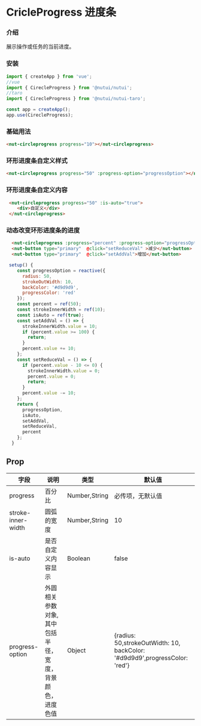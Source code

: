 # CricleProgress 进度条

### 介绍

展示操作或任务的当前进度。

### 安装

``` javascript
import { createApp } from 'vue';
//vue
import { CirecleProgress } from '@nutui/nutui';
//taro
import { CirecleProgress } from '@nutui/nutui-taro';

const app = createApp();
app.use(CirecleProgress);

```


### 基础用法

```html
<nut-circleprogress progress="10"></nut-circleprogress>
```
### 环形进度条自定义样式

```html
<nut-circleprogress progress="50" :progress-option="progressOption"></nut-circleprogress>
```
### 环形进度条自定义内容

```html
 <nut-circleprogress progress="50" :is-auto="true">
    <div>自定义</div>
 </nut-circleprogress>
```
### 动态改变环形进度条的进度

```html
  <nut-circleprogress :progress="percent" :progress-option="progressOption" :stroke-inner-width="strokeInnerWidth"> </nut-circleprogress>
  <nut-button type="primary"  @click="setReduceVal" >减少</nut-button>
  <nut-button type="primary"  @click="setAddVal">增加</nut-button>
```
```javascript
 setup() {
    const progressOption = reactive({
      radius: 50,
      strokeOutWidth: 10,
      backColor: '#d9d9d9',
      progressColor: 'red'
    });
    const percent = ref(50);
    const strokeInnerWidth = ref(10);
    const isAuto = ref(true);
    const setAddVal = () => {
      strokeInnerWidth.value = 10;
      if (percent.value >= 100) {
        return;
      }
      percent.value += 10;
    };
    const setReduceVal = () => {
      if (percent.value - 10 <= 0) {
        strokeInnerWidth.value = 0;
        percent.value = 0;
        return;
      }
      percent.value -= 10;
    };
    return {
      progressOption,
      isAuto,
      setAddVal,
      setReduceVal,
      percent
    };
  }
```


## Prop

| 字段 | 说明 | 类型 | 默认值
|----- | ----- | ----- | -----
| progress | 百分比 | Number,String | 必传项，无默认值
| stroke-inner-width | 圆弧的宽度 | Number,String | 10
| is-auto | 是否自定义内容显示 | Boolean | false
| progress-option | 外圆相关参数对象,其中包括半径，宽度，背景颜色，进度色值 | Object | {radius: 50,strokeOutWidth: 10, backColor: '#d9d9d9',progressColor: 'red'}
